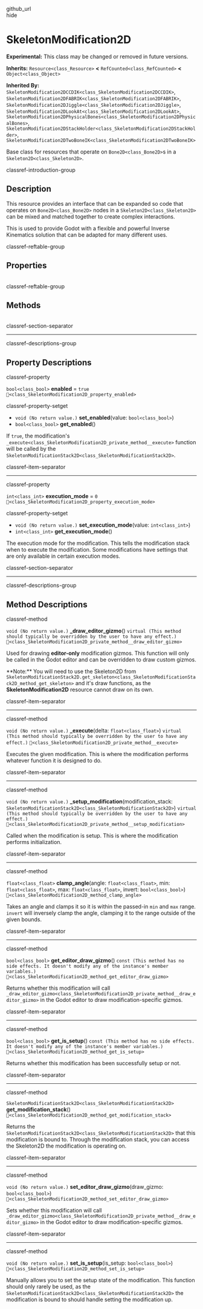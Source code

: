 github\_url  
hide

# SkeletonModification2D

**Experimental:** This class may be changed or removed in future
versions.

**Inherits:** `Resource<class_Resource>` **&lt;**
`RefCounted<class_RefCounted>` **&lt;** `Object<class_Object>`

**Inherited By:**
`SkeletonModification2DCCDIK<class_SkeletonModification2DCCDIK>`,
`SkeletonModification2DFABRIK<class_SkeletonModification2DFABRIK>`,
`SkeletonModification2DJiggle<class_SkeletonModification2DJiggle>`,
`SkeletonModification2DLookAt<class_SkeletonModification2DLookAt>`,
`SkeletonModification2DPhysicalBones<class_SkeletonModification2DPhysicalBones>`,
`SkeletonModification2DStackHolder<class_SkeletonModification2DStackHolder>`,
`SkeletonModification2DTwoBoneIK<class_SkeletonModification2DTwoBoneIK>`

Base class for resources that operate on `Bone2D<class_Bone2D>`s in a
`Skeleton2D<class_Skeleton2D>`.

classref-introduction-group

## Description

This resource provides an interface that can be expanded so code that
operates on `Bone2D<class_Bone2D>` nodes in a
`Skeleton2D<class_Skeleton2D>` can be mixed and matched together to
create complex interactions.

This is used to provide Godot with a flexible and powerful Inverse
Kinematics solution that can be adapted for many different uses.

classref-reftable-group

## Properties

<table>
<tbody>
<tr>
</tr>
<tr>
</tr>
</tbody>
</table>

classref-reftable-group

## Methods

<table>
<tbody>
<tr>
</tr>
<tr>
</tr>
<tr>
</tr>
<tr>
</tr>
<tr>
</tr>
<tr>
</tr>
<tr>
</tr>
<tr>
</tr>
<tr>
</tr>
</tbody>
</table>

classref-section-separator

------------------------------------------------------------------------

classref-descriptions-group

## Property Descriptions

classref-property

`bool<class_bool>` **enabled** = `true`
`🔗<class_SkeletonModification2D_property_enabled>`

classref-property-setget

-   `void (No return value.)` **set\_enabled**(value:
    `bool<class_bool>`)
-   `bool<class_bool>` **get\_enabled**()

If `true`, the modification's
`_execute<class_SkeletonModification2D_private_method__execute>`
function will be called by the
`SkeletonModificationStack2D<class_SkeletonModificationStack2D>`.

classref-item-separator

------------------------------------------------------------------------

classref-property

`int<class_int>` **execution\_mode** = `0`
`🔗<class_SkeletonModification2D_property_execution_mode>`

classref-property-setget

-   `void (No return value.)` **set\_execution\_mode**(value:
    `int<class_int>`)
-   `int<class_int>` **get\_execution\_mode**()

The execution mode for the modification. This tells the modification
stack when to execute the modification. Some modifications have settings
that are only available in certain execution modes.

classref-section-separator

------------------------------------------------------------------------

classref-descriptions-group

## Method Descriptions

classref-method

`void (No return value.)` **\_draw\_editor\_gizmo**()
`virtual (This method should typically be overridden by the user to have any effect.)`
`🔗<class_SkeletonModification2D_private_method__draw_editor_gizmo>`

Used for drawing **editor-only** modification gizmos. This function will
only be called in the Godot editor and can be overridden to draw custom
gizmos.

\*\*Note:\*\* You will need to use the Skeleton2D from
`SkeletonModificationStack2D.get_skeleton<class_SkeletonModificationStack2D_method_get_skeleton>`
and it's draw functions, as the **SkeletonModification2D** resource
cannot draw on its own.

classref-item-separator

------------------------------------------------------------------------

classref-method

`void (No return value.)` **\_execute**(delta: `float<class_float>`)
`virtual (This method should typically be overridden by the user to have any effect.)`
`🔗<class_SkeletonModification2D_private_method__execute>`

Executes the given modification. This is where the modification performs
whatever function it is designed to do.

classref-item-separator

------------------------------------------------------------------------

classref-method

`void (No return value.)` **\_setup\_modification**(modification\_stack:
`SkeletonModificationStack2D<class_SkeletonModificationStack2D>`)
`virtual (This method should typically be overridden by the user to have any effect.)`
`🔗<class_SkeletonModification2D_private_method__setup_modification>`

Called when the modification is setup. This is where the modification
performs initialization.

classref-item-separator

------------------------------------------------------------------------

classref-method

`float<class_float>` **clamp\_angle**(angle: `float<class_float>`, min:
`float<class_float>`, max: `float<class_float>`, invert:
`bool<class_bool>`)
`🔗<class_SkeletonModification2D_method_clamp_angle>`

Takes an angle and clamps it so it is within the passed-in `min` and
`max` range. `invert` will inversely clamp the angle, clamping it to the
range outside of the given bounds.

classref-item-separator

------------------------------------------------------------------------

classref-method

`bool<class_bool>` **get\_editor\_draw\_gizmo**()
`const (This method has no side effects. It doesn't modify any of the instance's member variables.)`
`🔗<class_SkeletonModification2D_method_get_editor_draw_gizmo>`

Returns whether this modification will call
`_draw_editor_gizmo<class_SkeletonModification2D_private_method__draw_editor_gizmo>`
in the Godot editor to draw modification-specific gizmos.

classref-item-separator

------------------------------------------------------------------------

classref-method

`bool<class_bool>` **get\_is\_setup**()
`const (This method has no side effects. It doesn't modify any of the instance's member variables.)`
`🔗<class_SkeletonModification2D_method_get_is_setup>`

Returns whether this modification has been successfully setup or not.

classref-item-separator

------------------------------------------------------------------------

classref-method

`SkeletonModificationStack2D<class_SkeletonModificationStack2D>`
**get\_modification\_stack**()
`🔗<class_SkeletonModification2D_method_get_modification_stack>`

Returns the
`SkeletonModificationStack2D<class_SkeletonModificationStack2D>` that
this modification is bound to. Through the modification stack, you can
access the Skeleton2D the modification is operating on.

classref-item-separator

------------------------------------------------------------------------

classref-method

`void (No return value.)` **set\_editor\_draw\_gizmo**(draw\_gizmo:
`bool<class_bool>`)
`🔗<class_SkeletonModification2D_method_set_editor_draw_gizmo>`

Sets whether this modification will call
`_draw_editor_gizmo<class_SkeletonModification2D_private_method__draw_editor_gizmo>`
in the Godot editor to draw modification-specific gizmos.

classref-item-separator

------------------------------------------------------------------------

classref-method

`void (No return value.)` **set\_is\_setup**(is\_setup:
`bool<class_bool>`)
`🔗<class_SkeletonModification2D_method_set_is_setup>`

Manually allows you to set the setup state of the modification. This
function should only rarely be used, as the
`SkeletonModificationStack2D<class_SkeletonModificationStack2D>` the
modification is bound to should handle setting the modification up.
